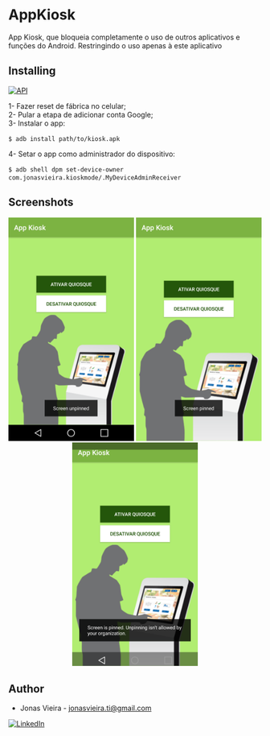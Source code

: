 # AppKiosk
App Kiosk, que bloqueia completamente o uso de outros aplicativos e funções do Android. Restringindo o uso apenas à este aplicativo

## Installing</br>
[![API](https://img.shields.io/badge/API-23%2B-brightgreen.svg?style=flat)](https://developer.android.com/about/versions/marshmallow/android-6.0)

  1- Fazer reset de fábrica no celular; </br>
  2- Pular a etapa de adicionar conta Google;</br>
  3- Instalar o app:</br>
  
```
$ adb install path/to/kiosk.apk
```
  4- Setar o app como administrador do dispositivo:</br>
  
```
$ adb shell dpm set-device-owner com.jonasvieira.kioskmode/.MyDeviceAdminReceiver
```

## Screenshots</br>

<p align="center">
  <img src="arts/kioskDisable.png" width="250" title="hover text">
  <img src="arts/kioskEnable.png" width="250" alt="accessibility text">
  <img src="arts/kioskExit.png" width="250" alt="accessibility text">
</p>

## Author</br>

* Jonas Vieira - jonasvieira.ti@gmail.com </br>
 
[![LinkedIn](https://img.shields.io/badge/LinkedIn-JonasVieira-blue.svg)](https://br.linkedin.com/in/jonasvieirati)
